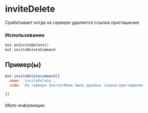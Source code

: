 # inviteDelete
Срабатывает когда на сервере удаляется ссылка-приглашение
### Использование
```php
bot.onInviteDelete()
bot.inviteDeleteCommand
```
## Пример(ы)

```javascript
bot.inviteDeletecommand({
  name: 'inviteDelete',
  code: `На сервере $serverName была удалена ссылка-приглашение
`
})
```
###### Мало информации